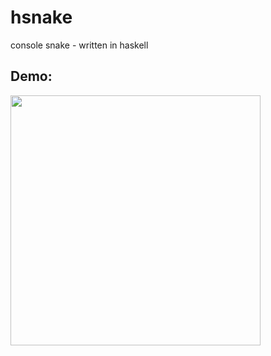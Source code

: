 hsnake
======
console snake - written in haskell

## Demo:
<img src="https://raw.github.com/AlexMost/hsnake/master/snake1.gif" width="400px"/>


